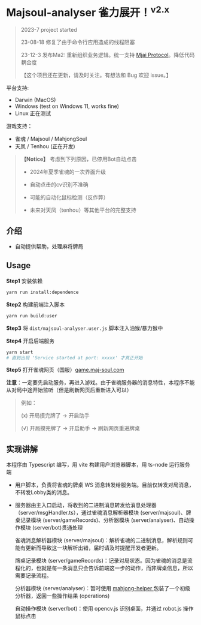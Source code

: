 # Majsoul-analyser 雀力展开！<sup>v2.x</sup>

> 2023-7 project started
> 
> 23-08-18 修复了由于命令行应用造成的线程阻塞
> 
> 23-12-3 发布Ma2: 重新组织业务逻辑。统一支持 [Mjai Protocol](https://mjai.app/docs/mjai-protocol)。降低代码耦合度
>
> 【这个项目还在更新，请及时关注。有想法和 Bug 欢迎 issue。】

平台支持: 

- Darwin (MacOS)
- Windows (test on Windows 11, works fine)
- Linux 正在测试

游戏支持：

- 雀魂 / Majsoul / MahjongSoul
- 天凤 / Tenhou (正在开发)

> **【Notice】** 考虑到下列原因，已停用Bot自动点击
>
> - 2024年夏季雀魂的一次界面升级
>
> - 自动点击的cv识别不准确
>
> - 可能的自动化鼠标检测（反作弊）
>
> - 未来对天凤（tenhou）等其他平台的完整支持

## 介绍

- 自动提供帮助，处理麻将牌局

## Usage

**Step1** 安装依赖

```bash
yarn run install:dependence
```

**Step2** 构建前端注入脚本

```bash
yarn run build:user
```

**Step3** 将 `dist/majsoul-analyser.user.js` 脚本注入油猴/暴力猴中

**Step4** 开启后端服务

```bash
yarn start
# 直到出现 'Service started at port: xxxxx' 才真正开始
```

**Step5** 打开雀魂网页（国服）[game.maj-soul.com](https://game.maj-soul.com)

**注意**：一定要先启动服务，再进入游戏。由于雀魂服务器的消息特性，本程序不能从对局中途开始监听（但是刷新网页后重新进入可以）

> 例如：
> 
> (x) 开局摸完牌了 -> 开启助手
> 
> (√) 开局摸完牌了 -> 开启助手 -> 刷新网页重进牌桌

## 实现讲解

本程序由 Typescript 编写，用 vite 构建用户浏览器脚本，用 ts-node 运行服务端

- 用户脚本，负责将雀魂的牌桌 WS 消息转发给服务端。目前仅转发对局消息，不转发Lobby类的消息。

- 服务器由主入口启动，将收到的二进制消息转发给消息处理器（server/msgHandler.ts），通过雀魂消息解析器模块 (server/majsoul)、牌桌记录模块 (server/gameRecords)、分析器模块 (server/analyser)、自动操作模块 (server/bot)贯通处理
  
  雀魂消息解析器模块 (server/majsoul)：解析雀魂的二进制消息，解析规则可能有更新而导致这一块解析出错，届时请及时提醒开发者更新。
  
  牌桌记录模块 (server/gameRecords)：记录对局状态。因为雀魂的消息是流程化的，也就是每一条消息只会告诉前端这一步的动作，而非牌桌信息，所以需要记录流程。
  
  分析器模块 (server/analyser)：暂时使用 [mahjong-helper
  ](https://github.com/EndlessCheng/mahjong-helper) 包装了一个初级分析器，返回一些操作结果 (operations)
  
  自动操作模块 (server/bot)：使用 opencv.js 识别桌面，并通过 robot.js 操作鼠标点击

